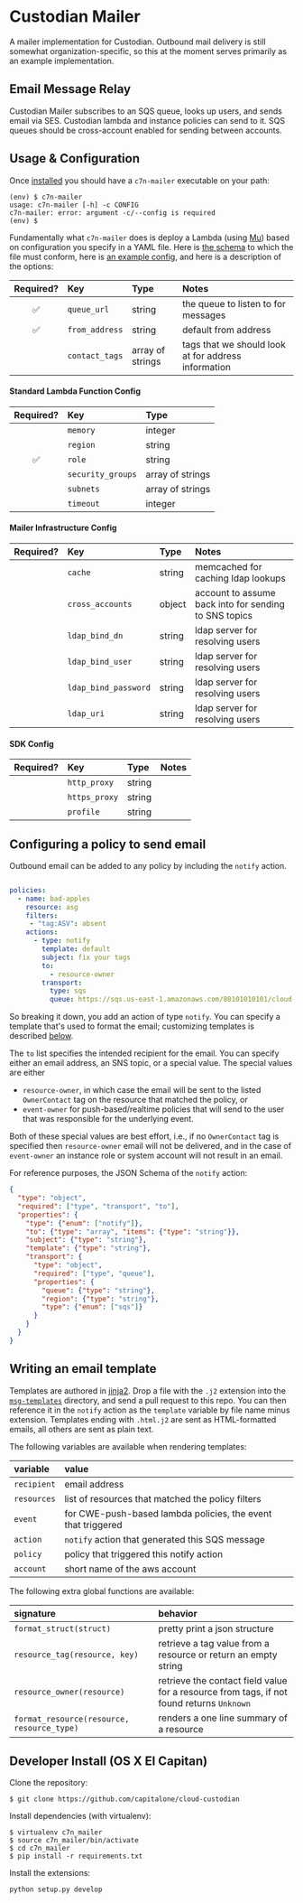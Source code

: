 # Custodian Mailer

A mailer implementation for Custodian. Outbound mail delivery is still somewhat
organization-specific, so this at the moment serves primarily as an example
implementation.


## Email Message Relay

Custodian Mailer subscribes to an SQS queue, looks up users, and sends email
via SES. Custodian lambda and instance policies can send to it. SQS queues
should be cross-account enabled for sending between accounts.


## Usage & Configuration

Once [installed](#developer-install-os-x-el-capitan) you should have a
`c7n-mailer` executable on your path:

```
(env) $ c7n-mailer
usage: c7n-mailer [-h] -c CONFIG
c7n-mailer: error: argument -c/--config is required
(env) $
```

Fundamentally what `c7n-mailer` does is deploy a Lambda (using
[Mu](http://www.capitalone.io/cloud-custodian/docs/policy/mu.html)) based on
configuration you specify in a YAML file.  Here is [the
schema](./c7n_mailer/cli.py#L11-L41) to which the file must conform, here is
[an example config](./example.yml), and here is a description of the options:

| Required? | Key                  | Type             | Notes                               |
|:---------:|:---------------------|:-----------------|:------------------------------------|
| &#x2705;  | `queue_url`          | string           | the queue to listen to for messages |
| &#x2705;  | `from_address`       | string           | default from address                |
|           | `contact_tags`       | array of strings | tags that we should look at for address information |


#### Standard Lambda Function Config

| Required? | Key                  | Type             |
|:---------:|:---------------------|:-----------------|
|           | `memory`             | integer          |
|           | `region`             | string           |
| &#x2705;  | `role`               | string           |
|           | `security_groups`    | array of strings |
|           | `subnets`            | array of strings |
|           | `timeout`            | integer          |


#### Mailer Infrastructure Config

| Required? | Key                  | Type             | Notes                               |
|:---------:|:---------------------|:-----------------|:------------------------------------|
|           | `cache`              | string           | memcached for caching ldap lookups  |
|           | `cross_accounts`     | object           | account to assume back into for sending to SNS topics |
|           | `ldap_bind_dn`       | string           | ldap server for resolving users     |
|           | `ldap_bind_user`     | string           | ldap server for resolving users     |
|           | `ldap_bind_password` | string           | ldap server for resolving users     |
|           | `ldap_uri`           | string           | ldap server for resolving users     |


#### SDK Config

| Required? | Key                  | Type             | Notes                               |
|:---------:|:---------------------|:-----------------|:------------------------------------|
|           | `http_proxy`         | string           |                                     |
|           | `https_proxy`        | string           |                                     |
|           | `profile`            | string           |                                     |


## Configuring a policy to send email

Outbound email can be added to any policy by including the `notify` action.

```yaml

policies:
  - name: bad-apples
    resource: asg
    filters:
     - "tag:ASV": absent
    actions:
      - type: notify
        template: default
        subject: fix your tags
        to:
          - resource-owner
        transport:
          type: sqs
          queue: https://sqs.us-east-1.amazonaws.com/80101010101/cloud-custodian-message-relay
```

So breaking it down, you add an action of type `notify`. You can specify a
template that's used to format the email; customizing templates is described
[below](#writing-an-email-template).

The `to` list specifies the intended recipient for the email. You can specify
either an email address, an SNS topic, or a special value. The special values
are either

- `resource-owner`, in which case the email will be sent to the listed
  `OwnerContact` tag on the resource that matched the policy, or
- `event-owner` for push-based/realtime policies that will send to the user
  that was responsible for the underlying event.

Both of these special values are best effort, i.e., if no `OwnerContact` tag is
specified then `resource-owner` email will not be delivered, and in the case of
`event-owner` an instance role or system account will not result in an email.

For reference purposes, the JSON Schema of the `notify` action:

```json
{
  "type": "object",
  "required": ["type", "transport", "to"],
  "properties": {
    "type": {"enum": ["notify"]},
    "to": {"type": "array", "items": {"type": "string"}},
    "subject": {"type": "string"},
    "template": {"type": "string"},
    "transport": {
      "type": "object",
      "required": ["type", "queue"],
      "properties": {
        "queue": {"type": "string"},
        "region": {"type": "string"},
        "type": {"enum": ["sqs"]}
      }
    }
  }
}
```


## Writing an email template

Templates are authored in [jinja2](http://jinja.pocoo.org/docs/dev/templates/).
Drop a file with the `.j2` extension into the
[`msg-templates`](./msg-templates) directory, and send a pull request to this
repo. You can then reference it in the `notify` action as the `template`
variable by file name minus extension. Templates ending with `.html.j2` are
sent as HTML-formatted emails, all others are sent as plain text.

The following variables are available when rendering templates:

| variable | value |
|:----------|:-----------|
| `recipient` | email address |
| `resources` | list of resources that matched the policy filters |
| `event` | for CWE-push-based lambda policies, the event that triggered |
| `action` | `notify` action that generated this SQS message |
| `policy` | policy that triggered this notify action |
| `account` | short name of the aws account |

The following extra global functions are available:

| signature | behavior |
|:----------|:-----------|
| `format_struct(struct)` | pretty print a json structure |
| `resource_tag(resource, key)` | retrieve a tag value from a resource or return an empty string |
| `resource_owner(resource)` | retrieve the contact field value for a resource from tags, if not found returns `Unknown` |
| `format_resource(resource, resource_type)` | renders a one line summary of a resource |


## Developer Install (OS X El Capitan)

Clone the repository:
```
$ git clone https://github.com/capitalone/cloud-custodian
```
Install dependencies (with virtualenv):
```
$ virtualenv c7n_mailer
$ source c7n_mailer/bin/activate
$ cd c7n_mailer
$ pip install -r requirements.txt
```
Install the extensions:
```
python setup.py develop
```
